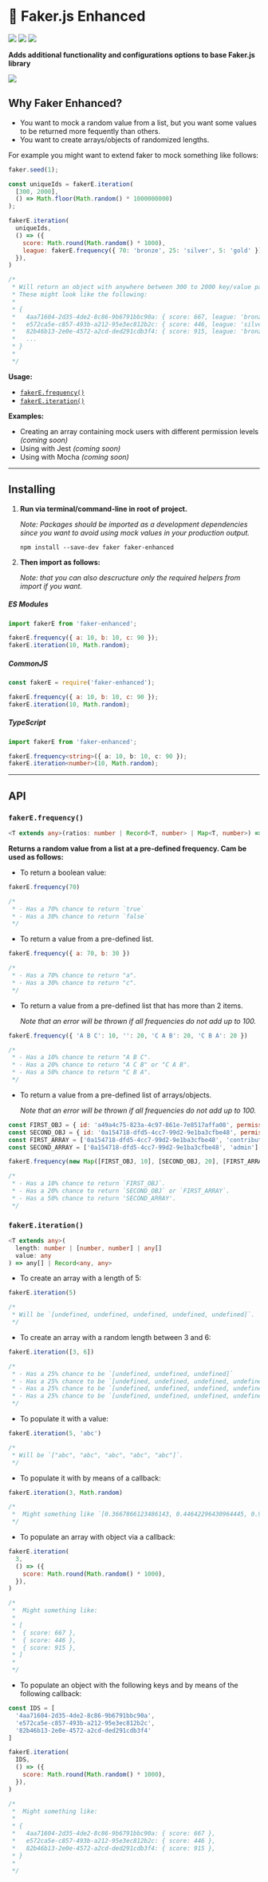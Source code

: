 # 🎠 Faker.js Enhanced 

[![](https://travis-ci.org/schalkventer/react-html-connector.svg?branch=master)](https://travis-ci.org/schalkventer/react-html-connect) [![](https://img.shields.io/npm/dm/react-html-connector.svg)](https://www.npmjs.com/package/react-html-connector) [![](https://img.shields.io/badge/stability-experimental-orange.svg)](#package-state)

**Adds additional functionality and configurations options to base Faker.js library**

![](https://raw.githubusercontent.com/schalkventer/faker-enhanced/master/assets/es-logo.png)

## Why Faker Enhanced?

- You want to mock a random value from a list, but you want some values to be returned more fequently than others.
- You want to create arrays/objects of randomized lengths.

For example you might want to extend faker to mock something like follows:

```js
faker.seed(1);

const uniqueIds = fakerE.iteration(
  [300, 2000], 
  () => Math.floor(Math.random() * 1000000000)
);

fakerE.iteration(
  uniqueIds, 
  () => ({ 
    score: Math.round(Math.random() * 1000),
    league: fakerE.frequency({ 70: 'bronze', 25: 'silver', 5: 'gold' }),
  }),
)

/*
 * Will return an object with anywhere between 300 to 2000 key/value pairs.
 * These might look like the following:
 *
 * { 
 *   4aa71604-2d35-4de2-8c86-9b6791bbc90a: { score: 667, league: 'bronze' },
 *   e572ca5e-c857-493b-a212-95e3ec812b2c: { score: 446, league: 'silver' },
 *   82b46b13-2e0e-4572-a2cd-ded291cdb3f4: { score: 915, league: 'bronze' },
 *   ...
 * }
 * 
 */
```

**Usage:**

- [`fakerE.frequency()`](#fakerefrequency)
- [`fakerE.iteration()`](#fakereiteration)

**Examples:**

- Creating an array containing mock users with different permission levels _(coming soon)_
- Using with Jest _(coming soon)_
- Using with Mocha _(coming soon)_

---

## Installing

1. **Run via terminal/command-line in root of project.**

   _Note: Packages should be imported as a development dependencies since you want to avoid using mock values in your production output._

   `npm install --save-dev faker faker-enhanced`

2. **Then import as follows:**
   
   _Note: that you can also descructure only the required helpers from import if you want._

##### ES Modules

```js
import fakerE from 'faker-enhanced';

fakerE.frequency({ a: 10, b: 10, c: 90 });
fakerE.iteration(10, Math.random);
```

##### CommonJS

```js
const fakerE = require('faker-enhanced');

fakerE.frequency({ a: 10, b: 10, c: 90 });
fakerE.iteration(10, Math.random);
```

##### TypeScript

```ts
import fakerE from 'faker-enhanced';

fakerE.frequency<string>({ a: 10, b: 10, c: 90 });
fakerE.iteration<number>(10, Math.random);
```

---

## **API**

### `fakerE.frequency()`

```ts
<T extends any>(ratios: number | Record<T, number> | Map<T, number>) => T
```

**Returns a random value from a list at a pre-defined frequency. Cam be used as follows:**

- To return a boolean value:

```js
fakerE.frequency(70) 

/*
 * - Has a 70% chance to return `true`
 * - Has a 30% chance to return `false`
 */
```

- To return a value from a pre-defined list.

```js
fakerE.frequency({ a: 70, b: 30 })

/*
 * - Has a 70% chance to return "a".
 * - Has a 30% chance to return "c".
 */
```

- To return a value from a pre-defined list that has more than 2 items.
  
  _Note that an error will be thrown if all frequencies do not add up to 100._

```js
fakerE.frequency({ 'A B C': 10, '': 20, 'C A B': 20, 'C B A': 20 })

/*
 * - Has a 10% chance to return "A B C".
 * - Has a 20% chance to return "A C B" or "C A B".
 * - Has a 50% chance to return "C B A".
 */
```

- To return a value from a pre-defined list of arrays/objects.
  
  _Note that an error will be thrown if all frequencies do not add up to 100._

```js
const FIRST_OBJ = { id: 'a49a4c75-823a-4c97-861e-7e8517affa08', permissions: 'contributor' });
const SECOND_OBJ = { id: '0a154718-dfd5-4cc7-99d2-9e1ba3cfbe48', permissions: 'editor' });
const FIRST_ARRAY = ['0a154718-dfd5-4cc7-99d2-9e1ba3cfbe48', 'contributor'];
const SECOND_ARRAY = ['0a154718-dfd5-4cc7-99d2-9e1ba3cfbe48', 'admin']; 

fakerE.frequency(new Map([FIRST_OBJ, 10], [SECOND_OBJ, 20], [FIRST_ARRAY, 20], [SECOND_ARRAY, 50]]))

/*
 * - Has a 10% chance to return `FIRST_OBJ`.
 * - Has a 20% chance to return `SECOND_OBJ` or `FIRST_ARRAY`.
 * - Has a 50% chance to return 'SECOND_ARRAY'.
 */
```

### `fakerE.iteration()`

```ts
<T extends any>(
  length: number | [number, number] | any[]
  value: any
) => any[] | Record<any, any>
```


- To create an array with a length of 5:

```js
fakerE.iteration(5) 

/*
 * Will be `[undefined, undefined, undefined, undefined, undefined]`.
 */
```

- To create an array with a random length between 3 and 6:

```js
fakerE.iteration([3, 6]) 

/*
 * - Has a 25% chance to be `[undefined, undefined, undefined]`
 * - Has a 25% chance to be `[undefined, undefined, undefined, undefined]`.
 * - Has a 25% chance to be `[undefined, undefined, undefined, undefined, undefined]`.
 * - Has a 25% chance to be `[undefined, undefined, undefined, undefined, undefined, undefined]`.
 */
```

- To populate it with a value:

```js
fakerE.iteration(5, 'abc') 

/*
 * Will be `["abc", "abc", "abc", "abc", "abc"]`.
 */
```

- To populate it with by means of a callback:

```js
fakerE.iteration(3, Math.random) 

/*
 *  Might something like `[0.3667866123486143, 0.44642296430964445, 0.915051909777594]`
 */
```

- To populate an array with object via a callback:

```js
fakerE.iteration(
  3, 
  () => ({
    score: Math.round(Math.random() * 1000), 
  }),
)

/*
 *  Might something like:
 *
 * [ 
 *  { score: 667 },
 *  { score: 446 },
 *  { score: 915 },
 * ]
 *
 */
```

- To populate an object with the following keys and by means of the following callback:

```js
const IDS = [
  '4aa71604-2d35-4de2-8c86-9b6791bbc90a', 
  'e572ca5e-c857-493b-a212-95e3ec812b2c', 
  '82b46b13-2e0e-4572-a2cd-ded291cdb3f4'
]

fakerE.iteration(
  IDS, 
  () => ({ 
    score: Math.round(Math.random() * 1000), 
  }),
)

/*
 *  Might something like:
 *
 * { 
 *   4aa71604-2d35-4de2-8c86-9b6791bbc90a: { score: 667 },
 *   e572ca5e-c857-493b-a212-95e3ec812b2c: { score: 446 },
 *   82b46b13-2e0e-4572-a2cd-ded291cdb3f4: { score: 915 },
 * }
 * 
 */
```
